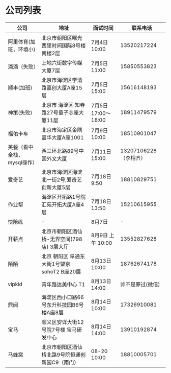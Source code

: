 # 公司列表

| 公司                        | 地址                                            | 面试时间            | 联系电话              |
| --------------------------- | ----------------------------------------------- | ------------------- | --------------------- |
| 阿里体育(加班，环境小)      | 北京市朝阳区曙光西里时间国际8号楼南楼2层        | 7月4日 10:00        | 13520217224           |
| 滴滴（失败）                | 上地六街数字传媒大厦7层                         | 7月5日 11:00        | 15850553823           |
| 顺丰(加班)                  | 北京市海淀区学清路嘉创大厦A座15层               | 7月5日 15:00        | 15616148193           |
| 神策(失败)                  | 北京市 海淀区 知春路27号量子芯座大厦11层        | 7月5日 17:00～18:00 | 18911479579           |
| 福佑卡车                    | 北京市海定区金隅嘉华大厦A座1001                 | 7月9日 10:00        | 18510901047           |
| 美餐（看中全栈，mysql操作） | 西三环北路89号中国外文大厦                      | 7月11日 15:00       | 13207106228（李相齐） |
| 爱奇艺                      | 北京市海淀区海淀北一街2号,爱奇艺创新大厦5层     | 7月18日 9:50        | 18810829751           |
| 作业帮                      | 海淀区开拓路1号院汇苑开拓大厦A座4层             | 7月18日 13:50       | 15210615955           |
| 快陪练                      | -                                               | 8月7日              | -                     |
| 开薪点                      | 北京市朝阳区酒仙桥-无界空间(798店) 3层大厅      | 8月9日 上午 10:00   | 13552827628           |
| 陌陌                        | 北京 朝阳区 阜通东大街1号望京sohoT2 B座20层     | 8月13日 10:00       | 18762674178           |
| vipkid                      | 青年路达美中心 T1                               | 8月13日 14:00       | 帅不是罪过(微信)      |
| 鼎阅                        | 海淀区西小口路66号东升科技园B6号楼A座8层        | 8月14日 10:00       | 17326910081           |
| 宝马                        | 顺义区安详大街12号院7号楼 宝马研发中心          | 8月14日 14:00       | 13910192874           |
| 马蜂窝                      | 北京市朝阳区酒仙桥北路9号院恒通创新园C9（南门） | 08-20 10:00         | 18810005701           |